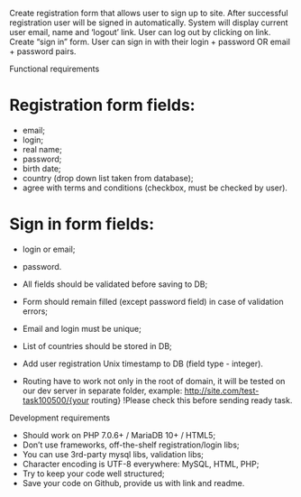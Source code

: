 Create registration form that allows user to sign up to site. After successful registration user
will be signed in automatically. System will display current user email, name and ‘logout’ link.
User can log out by clicking on link. Create “sign in” form. User can sign in with their login +
password OR email + password pairs.

Functional requirements

# Registration form fields:
- email;
- login;
- real name;
- password;
- birth date;
- country (drop down list taken from database);
- agree with terms and conditions (checkbox, must be checked by user).
  
# Sign in form fields:
- login or email;
- password.

- All fields should be validated before saving to DB;
- Form should remain filled (except password field) in case of validation errors;
- Email and login must be unique;
- List of countries should be stored in DB;
- Add user registration Unix timestamp to DB (field type - integer).
- Routing have to work not only in the root of domain, it will be tested on our dev server
in separate folder, example:
http://site.com/test-task100500/{your routing}
!Please check this before sending ready task.

Development requirements

- Should work on PHP 7.0.6+ / MariaDB 10+ / HTML5;
- Don’t use frameworks, off-the-shelf registration/login libs;
- You can use 3rd-party mysql libs, validation libs;
- Character encoding is UTF-8 everywhere: MySQL, HTML, PHP;
- Try to keep your code well structured;
- Save your code on Github, provide us with link and readme.
